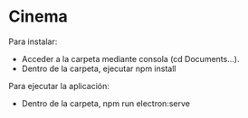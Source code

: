 # Cinema

Para instalar:
  - Acceder a la carpeta mediante consola (cd Documents...).
  - Dentro de la carpeta, ejecutar npm install

Para ejecutar la aplicación: 
- Dentro de la carpeta, npm run electron:serve
